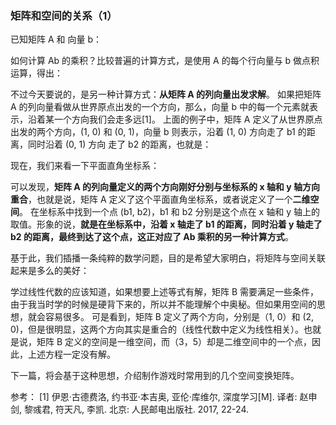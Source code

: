 ### 矩阵和空间的关系（1）

已知矩阵 A 和 向量 b：

如何计算 Ab 的乘积？比较普遍的计算方式，是使用 A 的每个行向量与 b 做点积运算，得出：

不过今天要说的，是另一种计算方式：**从矩阵 A 的列向量出发求解**。
如果把矩阵 A 的列向量看做从世界原点出发的一个方向，那么，向量 b 中的每一个元素就表示，沿着某一个方向我们会走多远[1]。
上面的例子中，矩阵 A 定义了从世界原点出发的两个方向，(1, 0) 和 (0, 1)，向量 b 则表示，沿着 (1, 0) 方向走了 b1 的距离，同时沿着 (0, 1) 方向 走了 b2 的距离，也就是：

现在，我们来看一下平面直角坐标系：

可以发现，**矩阵 A 的列向量定义的两个方向刚好分别与坐标系的 x 轴和 y 轴方向重合**，也就是说，矩阵 A 定义了这个平面直角坐标系，或者说定义了一个**二维空间**。
在坐标系中找到一个点 (b1, b2)，b1 和 b2 分别是这个点在 x 轴和 y 轴上的取值。形象的说，**就是在坐标系中，沿着 x 轴走了 b1 的距离，同时沿着 y 轴走了 b2 的距离，最终到达了这个点，这正对应了 Ab 乘积的另一种计算方式**。

基于此，我们插播一条纯粹的数学问题，目的是希望大家明白，将矩阵与空间关联起来是多么的美好：

学过线性代数的应该知道，如果想要上述等式有解，矩阵 B 需要满足一些条件，由于我当时学的时候是硬背下来的，所以并不能理解个中奥秘。但如果用空间的思想，就会容易很多。
可是看到，矩阵 B 定义了两个方向，分别是（1, 0）和 (2, 0)，但是很明显，这两个方向其实是重合的（线性代数中定义为线性相关）。也就是说，矩阵 B 定义的空间是一维空间，而（3，5）却是二维空间中的一个点，因此，上述方程一定没有解。

下一篇，将会基于这种思想，介绍制作游戏时常用到的几个空间变换矩阵。

参考：
[1]  伊恩·古德费洛, 约书亚·本吉奥, 亚伦·库维尔, 深度学习[M]. 译者: 赵申剑, 黎彧君, 符天凡, 李凯. 北京: 人民邮电出版社.  2017, 22-24.
